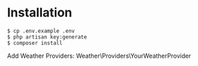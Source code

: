 # Installation

````
$ cp .env.example .env
$ php artisan key:generate
$ composer install
````

Add Weather Providers:
Weather\Providers\YourWeatherProvider
